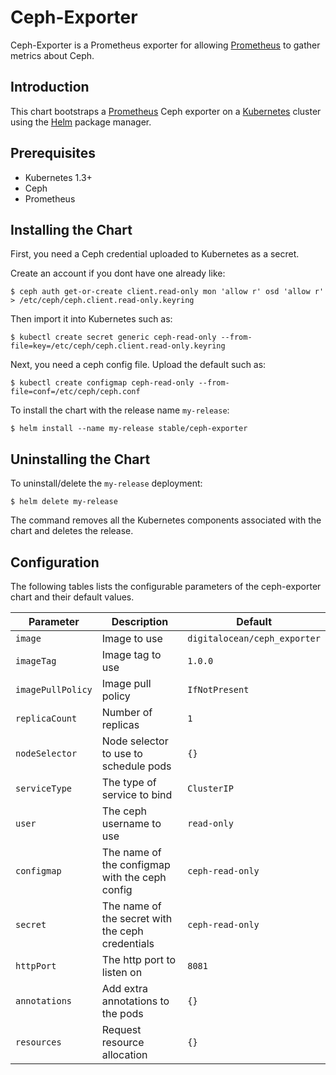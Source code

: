 # Ceph-Exporter

Ceph-Exporter is a Prometheus exporter for allowing [Prometheus](https://prometheus.io/) to gather metrics about Ceph.

## Introduction

This chart bootstraps a [Prometheus](https://prometheus.io/) Ceph exporter on a [Kubernetes](http://kubernetes.io) cluster using the [Helm](https://helm.sh) package manager.

## Prerequisites

- Kubernetes 1.3+
- Ceph
- Prometheus

## Installing the Chart

First, you need a Ceph credential uploaded to Kubernetes as a secret.

Create an account if you dont have one already like:
```console
$ ceph auth get-or-create client.read-only mon 'allow r' osd 'allow r' > /etc/ceph/ceph.client.read-only.keyring
```

Then import it into Kubernetes such as:
```console
$ kubectl create secret generic ceph-read-only --from-file=key=/etc/ceph/ceph.client.read-only.keyring
```

Next, you need a ceph config file. Upload the default such as:
```console
$ kubectl create configmap ceph-read-only --from-file=conf=/etc/ceph/ceph.conf
```

To install the chart with the release name `my-release`:

```console
$ helm install --name my-release stable/ceph-exporter
```

## Uninstalling the Chart

To uninstall/delete the `my-release` deployment:

```console
$ helm delete my-release
```

The command removes all the Kubernetes components associated with the chart and deletes the release.

## Configuration

The following tables lists the configurable parameters of the ceph-exporter chart and their default values.

| Parameter | Description | Default |
| --------- | ----------- | ------- |
| `image` | Image to use | `digitalocean/ceph_exporter` |
| `imageTag` | Image tag to use | `1.0.0` |
| `imagePullPolicy` | Image pull policy | `IfNotPresent` |
| `replicaCount` | Number of replicas | `1` |
| `nodeSelector` | Node selector to use to schedule pods | `{}` |
| `serviceType` | The type of service to bind | `ClusterIP` |
| `user` | The ceph username to use | `read-only` |
| `configmap` | The name of the configmap with the ceph config | `ceph-read-only` |
| `secret` | The name of the secret with the ceph credentials | `ceph-read-only` |
| `httpPort` | The http port to listen on | `8081` |
| `annotations` | Add extra annotations to the pods | `{}` |
| `resources` | Request resource allocation | `{}` |

